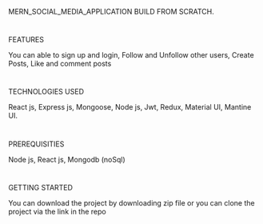 MERN_SOCIAL_MEDIA_APPLICATION BUILD FROM SCRATCH.
# 
FEATURES 

You can able to sign up and login, Follow and Unfollow other users, Create Posts, Like and comment posts
#
TECHNOLOGIES USED

React js, Express js, Mongoose, Node js, Jwt, Redux, Material UI, Mantine UI.
#
PREREQUISITIES

Node js, React js, Mongodb (noSql)
#
GETTING STARTED

You can download the project by downloading zip file or you can clone the project via the link in the repo


